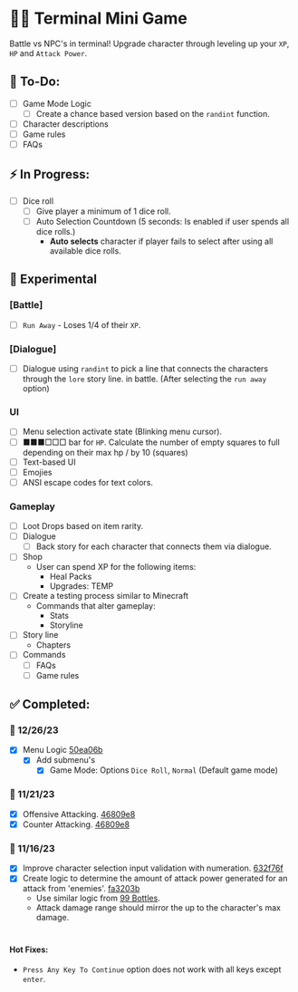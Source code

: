 # 👨‍💻 Terminal Mini Game
Battle vs NPC's in terminal! Upgrade character through leveling up your `XP`, `HP` and `Attack Power`.
 
## 📃 To-Do:
- [ ] Game Mode Logic
	- [ ] Create a chance based version based on the `randint` function.
- [ ] Character descriptions
- [ ] Game rules
- [ ] FAQs

## ⚡ In Progress:
- [ ] Dice roll
	- [ ] Give player a minimum of 1 dice roll.
	- [ ] Auto Selection Countdown (5 seconds: Is enabled if user spends all dice rolls.)
		- **Auto selects** character if player fails to select after using all available dice rolls.

## 🧪 Experimental
### [Battle]
- [ ] `Run Away` - Loses 1/4 of their `XP`.
### [Dialogue]
- [ ] Dialogue using `randint` to pick a line that connects the characters through the `lore` story line. in battle. (After selecting the `run away` option)
### UI
- [ ] Menu selection activate state (Blinking menu cursor).
- [ ] ■■■□□□ bar for `HP`. Calculate the number of empty squares to full depending on their max hp / by 10 (squares)
- [ ] Text-based UI
- [ ] Emojies
- [ ] ANSI escape codes for text colors.
### Gameplay
- [ ] Loot Drops based on item rarity.
- [ ] Dialogue
  - [ ] Back story for each character that connects them via dialogue.
- [ ] Shop
  - User can spend XP for the following items:
	- Heal Packs
	- Upgrades: TEMP
- [ ] Create a testing process similar to Minecraft
  - Commands that alter gameplay:
    - Stats
    - Storyline
- [ ] Story line
  - Chapters
- [ ] Commands
	- [ ] FAQs
	- [ ] Game rules

## ✅ Completed:
### 📅 12/26/23
- [x] Menu Logic [50ea06b](https://github.com/beingsie/codedexio/commit/50ea06b9eb498e8e6fb3908542baa7488bc737ef)
	- [x] Add submenu's
 		- [x] Game Mode: Options `Dice Roll`, `Normal` (Default game mode)
### 📅 11/21/23
- [x] Offensive Attacking. [46809e8](https://github.com/beingsie/codedexio/commit/46809e822fe1c2046c7107ceccf3e47f80655a91)
- [x] Counter Attacking. [46809e8](https://github.com/beingsie/codedexio/commit/46809e822fe1c2046c7107ceccf3e47f80655a91)
### 📅 11/16/23
- [x] Improve character selection input validation with numeration. [632f76f](https://github.com/beingsie/codedexio/commit/632f76f943c0c07c2ffa250061f501e367799c92)
- [x] Create logic to determine the amount of attack power generated for an attack from 'enemies'. [fa3203b](https://github.com/beingsie/codedexio/commit/fa3203b99ab62b6e37504fe2663be78f0fd630d6)
	- Use similar logic from [99 Bottles](https://github.com/beingsie/codedexio/blob/main/courses/python/04_loops/99_bottles.py).
 	- Attack damage range should mirror the up to the character's max damage.

#
#### Hot Fixes:
- `Press Any Key To Continue` option does not work with all keys except `enter`.
